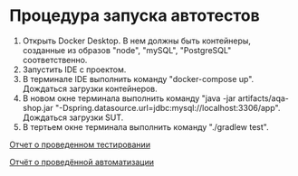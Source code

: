 # Процедура запуска автотестов
1. Открыть Docker Desktop. В нем должны быть контейнеры, созданные из образов "node", "mySQL", "PostgreSQL" соответственно.
2. Запустить IDE с проектом.
3. В терминале IDE выполнить команду "docker-compose up". Дождаться загрузки контейнеров.
4. В новом окне терминала выполнить команду "java -jar artifacts/aqa-shop.jar "-Dspring.datasource.url=jdbc:mysql://localhost:3306/app". Дождаться загрузки SUT.
5. В тертьем окне терминала выполнить команду "./gradlew test".

[Отчет о проведенном тестировании](https://github.com/vrnkv/DiplomaProject/blob/main/docs/Report.md#отчет-о-проведенном-тестировании)

[Отчёт о проведённой автоматизации](https://github.com/vrnkv/DiplomaProject/blob/main/docs/Summary.md)
